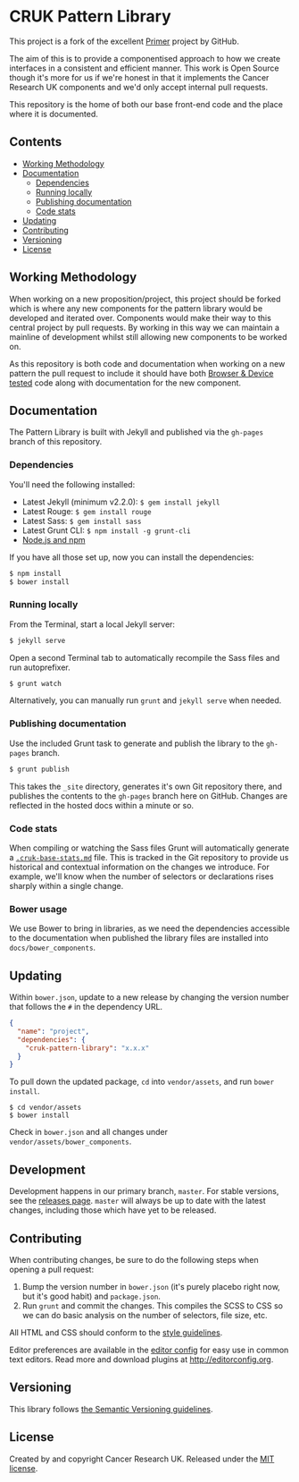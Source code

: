 # CRUK Pattern Library

This project is a fork of the excellent [Primer](http://primercss.io) project by GitHub.

The aim of this is to provide a componentised approach to how we create interfaces in a consistent and efficient manner. This work is Open Source though it's more for us if we're honest in that it implements the Cancer Research UK components and we'd only accept internal pull requests.

This repository is the home of both our base front-end code and the place where it is documented.


## Contents

- [Working Methodology](#working-methodology)
- [Documentation](#documentation)
  - [Dependencies](#dependencies)
  - [Running locally](#running-locally)
  - [Publishing documentation](#publishing-documentation)
  - [Code stats](#code-stats)
- [Updating](#updating)
- [Contributing](#contributing)
- [Versioning](#versioning)
- [License](#license)


## Working Methodology

When working on a new proposition/project, this project should be forked which is where any new components for the pattern library would be developed and iterated over. Components would make their way to this central project by pull requests. By working in this way we can maintain a mainline of development whilst still allowing new components to be worked on.

As this repository is both code and documentation when working on a new pattern the pull request to include it should have both [Browser &amp; Device tested](http://crukorg.github.io/cruk-pattern-library/browser-support) code along with documentation for the new component.


## Documentation

The Pattern Library is built with Jekyll and published via the `gh-pages` branch of this repository.

### Dependencies

You'll need the following installed:

- Latest Jekyll (minimum v2.2.0): `$ gem install jekyll`
- Latest Rouge: `$ gem install rouge`
- Latest Sass: `$ gem install sass`
- Latest Grunt CLI: `$ npm install -g grunt-cli`
- [Node.js and npm](http://nodejs.org/download/)

If you have all those set up, now you can install the dependencies:

```bash
$ npm install
$ bower install
```

### Running locally

From the Terminal, start a local Jekyll server:

```bash
$ jekyll serve
```

Open a second Terminal tab to automatically recompile the Sass files and run autoprefixer.

```bash
$ grunt watch
```

Alternatively, you can manually run `grunt` and `jekyll serve` when needed.


### Publishing documentation

Use the included Grunt task to generate and publish the library to the `gh-pages` branch.

```bash
$ grunt publish
```

This takes the `_site` directory, generates it's own Git repository there, and publishes the contents to the `gh-pages` branch here on GitHub. Changes are reflected in the hosted docs within a minute or so.

### Code stats

When compiling or watching the Sass files Grunt will automatically generate a [`.cruk-base-stats.md`](assets/css/cruk-base-stats.md) file. This is tracked in the Git repository to provide us historical and contextual information on the changes we introduce. For example, we'll know when the number of selectors or declarations rises sharply within a single change.

### Bower usage

We use Bower to bring in libraries, as we need the dependencies accessible to the documentation when published the library files are installed into `docs/bower_components`.


## Updating

Within `bower.json`, update to a new release by changing the version number that follows the `#` in the dependency URL.

```json
{
  "name": "project",
  "dependencies": {
    "cruk-pattern-library": "x.x.x"
  }
}
```

To pull down the updated package, `cd` into `vendor/assets`, and run `bower install`.

```
$ cd vendor/assets
$ bower install
```

Check in `bower.json` and all changes under `vendor/assets/bower_components`.

## Development

Development happens in our primary branch, `master`. For stable versions, see the [releases page](https://github.com/CRUKorg/cruk-pattern-library/releases). `master` will always be up to date with the latest changes, including those which have yet to be released.

## Contributing

When contributing changes, be sure to do the following steps when opening a pull request:

1. Bump the version number in `bower.json` (it's purely placebo right now, but it's good habit) and `package.json`.
2. Run `grunt` and commit the changes. This compiles the SCSS to CSS so we can do basic analysis on the number of selectors, file size, etc.

All HTML and CSS should conform to the [style guidelines](http://crukorg.github.io/cruk-pattern-library/guidelines).

Editor preferences are available in the [editor config](https://github.com/CRUKorg/cruk-pattern-library/blob/master/.editorconfig) for easy use in common text editors. Read more and download plugins at <http://editorconfig.org>.

## Versioning

This library follows [the Semantic Versioning guidelines](http://semver.org/).

## License

Created by and copyright Cancer Research UK. Released under the [MIT license](LICENSE.md).
